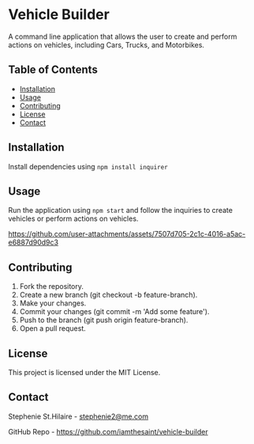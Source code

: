 # Vehicle Builder

A command line application that allows the user to create and perform actions on vehicles, including Cars, Trucks, and Motorbikes.

## Table of Contents

- [Installation](#installation)
- [Usage](#usage)
- [Contributing](#contributing)
- [License](#license)
- [Contact](#contact)

## Installation

Install dependencies using ```npm install inquirer```

## Usage

Run the application using ```npm start``` and follow the inquiries to create vehicles or perform actions on vehicles.


https://github.com/user-attachments/assets/7507d705-2c1c-4016-a5ac-e6887d90d9c3



## Contributing

1. Fork the repository.
2. Create a new branch (git checkout -b feature-branch).
3. Make your changes.
4. Commit your changes (git commit -m 'Add some feature').
5. Push to the branch (git push origin feature-branch).
6. Open a pull request.

## License

This project is licensed under the MIT License.

## Contact

Stephenie St.Hilaire - stephenie2@me.com

GitHub Repo - https://github.com/iamthesaint/vehicle-builder

